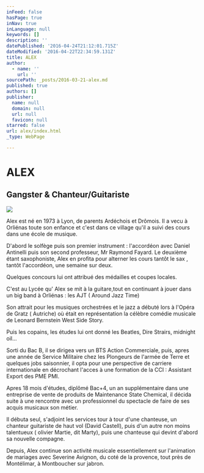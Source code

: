 ```yaml
---
inFeed: false
hasPage: true
inNav: true
inLanguage: null
keywords: []
description: ''
datePublished: '2016-04-24T21:12:01.715Z'
dateModified: '2016-04-22T22:34:59.131Z'
title: ALEX
author:
  - name: ''
    url: ''
sourcePath: _posts/2016-03-21-alex.md
published: true
authors: []
publisher:
  name: null
  domain: null
  url: null
  favicon: null
starred: false
url: alex/index.html
_type: WebPage

---
```

# ALEX

## Gangster & Chanteur/Guitariste
![](https://s3-us-west-2.amazonaws.com/the-grid-img/p/7c1ff7d066162af53ef34c9bbbb7105c8fb8ce95.jpg)

Alex est né en 1973 à Lyon, de parents Ardéchois et Drômois. Il a vecu à Orliénas toute son enfance et c'est dans ce village qu'il a suivi des cours dans une école de musique.

D'abord le solfège puis son premier instrument : l'accordéon avec Daniel Antinelli puis son second professeur, Mr Raymond Fayard. Le deuxième étant saxophoniste, Alex en profita pour alterner les cours tantôt le sax , tantôt l'accordéon, une semaine sur deux.

Quelques concours lui ont attribué des médailles et coupes locales.

C'est au Lycée qu' Alex se mit à la guitare,tout en continuant à jouer dans un big band à Orliénas : les AJT ( Around Jazz Time)

Son attrait pour les musiques orchestrées et le jazz a débuté lors à l'Opéra de Gratz ( Autriche) où était en représentation la célèbre comédie musicale de Leonard Bernstein West Side Story.

Puis les copains, les études lui ont donné les Beatles, Dire Strairs, midnight oil...

Sorti du Bac B, il se dirigea vers un BTS Action Commerciale, puis, apres une année de Service Militaire chez les Plongeurs de l'armée de Terre et quelques jobs saisonnier, il opta pour une perspective de carriere internationale en décrochant l'acces à une formation de la CCI : Assistant Export des PME PMI.

Apres 18 mois d'études, diplômé Bac+4, un an supplémentaire dans une entreprise de vente de produits de Maintenance State Chemical, il décida suite à une rencontre avec un professionnel du spectacle de faire de ses acquis musicaux son métier.

Il débuta seul, s'adjoint les services tour à tour d'une chanteuse, un chanteur guitariste de haut vol (David Castell), puis d'un autre non moins talentueux ( olivier Martie, dit Marty), puis une chanteuse qui devint d'abord sa nouvelle compagne.

Depuis, Alex continue son activité musicale essentiellement sur l'animation de mariages avec Severine Avignon, du coté de la provence, tout près de Montélimar, à Montboucher sur jabron.